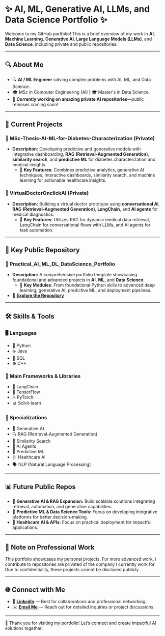 # ✨ AI, ML, Generative AI, LLMs, and Data Science Portfolio ✨

Welcome to my GitHub portfolio! This is a brief overview of my work in **AI**, **Machine Learning**, **Generative AI**, **Large Language Models (LLMs)**, and **Data Science**, including private and public repositories.

---

## 🔍 About Me
- 🔍 **AI / ML Engineer** solving complex problems with AI, ML, and Data Science.
- 🎓 MSc in Computer Engineering (AI) | 🎓 Master's in Data Science.
- 🚀 **Currently working on amazing private AI repositories**—public releases coming soon!

---

## 📂 Current Projects

### 🔬 **MSc-Thesis-AI-ML-for-Diabetes-Characterization (Private)**
   - **Description:** Developing predictive and generative models with integrative dashboarding, **RAG (Retrieval-Augmented Generation)**, **similarity search**, and **predictive ML** for diabetes characterization and medical insights.
     - 🧠 **Key Features:** Combines predictive analytics, generative AI techniques, interactive dashboards, similarity search, and machine learning for actionable healthcare insights.

### 🏥 **VirtualDoctorOnclickAI (Private)**
   - **Description:** Building a virtual doctor prototype using **conversational AI**, **RAG (Retrieval-Augmented Generation)**, **LangChain**, and **AI agents** for medical diagnostics.
     - 🤖 **Key Features:** Utilizes RAG for dynamic medical data retrieval, LangChain for conversational flows with LLMs, and AI agents for task automation.

---

## 🌟 Key Public Repository

### 📘 **Practical_AI_ML_DL_DataScience_Portfolio**
   - **Description:** A comprehensive portfolio template showcasing foundational and advanced projects in **AI**, **ML**, and **Data Science**.
     - 🔑 **Key Modules:** From foundational Python skills to advanced deep learning, generative AI, predictive ML, and deployment pipelines.
   - 🔗 [**Explore the Repository**](https://github.com/LeonDoungala22/Practical_AI_ML_DL_DataScience_Portfolio)

---

## 🛠️ Skills & Tools

### 🖥️ **Languages**
- 🐍 Python
- ☕ Java
- 💾 SQL
- ⚙️ C++

### 🧰 **Main Frameworks & Libraries**
- 🔗 LangChain
- 🔬 TensorFlow
- 🔥 PyTorch
- 📊 Scikit-learn

### 🚀 **Specializations**
- 🎨 Generative AI
- 🔍 RAG (Retrieval-Augmented Generation)
- 🧠 Similarity Search
- 🤖 AI Agents
- 🔮 Predictive ML
- 🩺 Healthcare AI
- 🗣️ NLP (Natural Language Processing)

---

## 📊 Future Public Repos

- 🤝 **Generative AI & RAG Expansion:** Build scalable solutions integrating retrieval, automation, and generative capabilities.
- 🧠 **Predictive ML & Data Science Tools:** Focus on developing integrative platforms for better decision-making.
- 🏥 **Healthcare AI & APIs:** Focus on practical deployment for impactful applications.

---

## 🚨 Note on Professional Work
This portfolio showcases my personal projects. For more advanced work, I contribute to repositories are privated of the company I currently work for. Due to confidentiality, these projects cannot be disclosed publicly.

---

## 🌐 Connect with Me
- 💼 [**LinkedIn**](https://linkedin.com/in/leondoungala) — Best for collaborations and professional networking.
- ✉️ [**Email Me**](mailto:doungala.leon@gmail.com) — Reach out for detailed inquiries or project discussions.

---

🎉 Thank you for visiting my portfolio! Let’s connect and create impactful AI solutions together.
